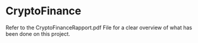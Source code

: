 # CryptoFinance

Refer to the CryptoFinanceRapport.pdf File for a clear overview of what has been done on this project.
